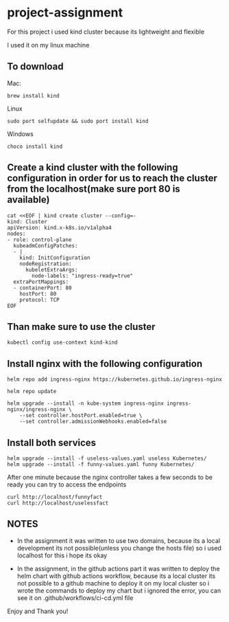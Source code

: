 # project-assignment
For this project i used kind cluster because its lightweight and flexible

I used it on my linux machine

## To download 

Mac:

```
brew install kind
```

Linux
```
sudo port selfupdate && sudo port install kind
```

Windows
```
choco install kind
```

## Create a kind cluster with the following configuration in order for us to reach the cluster from the localhost(make sure port 80 is available)
```
cat <<EOF | kind create cluster --config=-
kind: Cluster
apiVersion: kind.x-k8s.io/v1alpha4
nodes:
- role: control-plane
  kubeadmConfigPatches:
  - |
    kind: InitConfiguration
    nodeRegistration:
      kubeletExtraArgs:
        node-labels: "ingress-ready=true"
  extraPortMappings:
  - containerPort: 80
    hostPort: 80
    protocol: TCP
EOF
```


## Than make sure to use the cluster
```
kubectl config use-context kind-kind
```


## Install nginx with the following configuration
```
helm repo add ingress-nginx https://kubernetes.github.io/ingress-nginx

helm repo update

helm upgrade --install -n kube-system ingress-nginx ingress-nginx/ingress-nginx \
    --set controller.hostPort.enabled=true \
    --set controller.admissionWebhooks.enabled=false
```


## Install both services
```
helm upgrade --install -f useless-values.yaml useless Kubernetes/
helm upgrade --install -f funny-values.yaml funny Kubernetes/
```

After one minute because the nginx controller takes a few seconds to be ready you can try to access the endpoints

```
curl http://localhost/funnyfact
curl http://localhost/uselessfact
```


## NOTES

- In the assignment it was written to use two domains, because its a local development its not possible(unless you change the hosts file) so i used localhost for this i hope its okay

- In the assignment, in the github actions part it was written to deploy the helm chart with github actions workflow, because its a local cluster its not possible to a github machine to deploy it on my local cluster so i wrote the commands to deploy my chart but i ignored the error, you can see it on .github/workflows/ci-cd.yml file


Enjoy and Thank you!